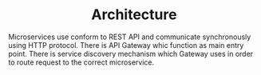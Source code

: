 <h1 style="text-align: center">Architecture</h1>
    
<p>Microservices use conform to REST API and communicate synchronously using HTTP protocol.
There is API Gateway whic function as main entry point. There is service discovery mechanism 
which Gateway uses in order to route request to the correct microservice.
</p>